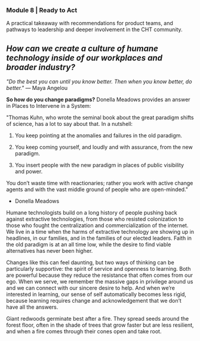 ### **Module 8 | Ready to Act**

A practical takeaway with recommendations for product teams, and pathways to leadership and deeper involvement in the CHT community.

## _How can we create a culture of humane technology inside of our workplaces and broader industry?_

_"Do the best you can until you know better. Then when you know better, do better."_
— Maya Angelou

**So how do you change paradigms?**
Donella Meadows provides an answer in Places to Intervene in a System:

"Thomas Kuhn, who wrote the seminal book about the great paradigm shifts of science, has a lot to say about that. In a nutshell:

1. You keep pointing at the anomalies and failures in the old paradigm.

2. You keep coming yourself, and loudly and with assurance, from the new paradigm.

3. You insert people with the new paradigm in places of public visibility and power.

You don’t waste time with reactionaries; rather you work with active change agents and with the vast middle ground of people who are open-minded."

- Donella Meadows

Humane technologists build on a long history of people pushing back against extractive technologies, from those who resisted colonization to those who fought the centralization and commercialization of the internet. We live in a time when the harms of extractive technology are showing up in headlines, in our families, and in the families of our elected leaders. Faith in the old paradigm is at an all time low, while the desire to find viable alternatives has never been higher.

Changes like this can feel daunting, but two ways of thinking can be particularly supportive: the spirit of service and openness to learning. Both are powerful because they reduce the resistance that often comes from our ego. When we serve, we remember the massive gaps in privilege around us and we can connect with our sincere desire to help. And when we’re interested in learning, our sense of self automatically becomes less rigid, because learning requires change and acknowledgement that we don’t have all the answers.

Giant redwoods germinate best after a fire. They spread seeds around the forest floor, often in the shade of trees that grow faster but are less resilient, and when a fire comes through their cones open and take root.
